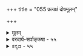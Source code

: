 +++
title = "055 प्रत्यक्षं दोषमूलम्"

+++
<details><summary>मूलम्</summary>

प्रत्यक्षं दोषमूलं श्रुतिरिह न तथा पौरुषेयत्वहानेस्तस्मात्सा बाधिकाऽस्येत्यसदखिलधियामन्ततो दोषसाम्यात् ।  
शास्त्रस्यापि ह्यविद्याप्रभृतिभिरुदयस्संमतस्त्वन्मतस्थैस्तस्यानाविद्यभावे न हि निखिलभिदापह्नवश्शक्यशङ्कः ॥ ५५ ॥
</details>

<details><summary>वरदार्य-सर्वाङ्कषा - ५५</summary>

जगद्विषयकप्रत्यक्षस्य अन्यथासिद्धेरदर्शनादित्युक्तं न समीचीनम्, तस्य दोषमूलत्वेनान्यथासिद्धेरित्याशङ्कय परिहरति - प्रत्यक्षमित्यादि । प्रत्यक्षम् **दोषमूलम्** = लोके सर्वप्रमाणमूर्धन्यमपि प्रत्यक्षात्मकं ज्ञानं दोषमूलं भवितुमर्हति लोके ज्वालैक्यस्थले तादृशप्रत्यक्षस्य दर्शनात् । **इह** = प्रकृते तु श्रुतिः न **तथा** = न दोषमूला, कस्यापि वैदिकस्यासंमतेः । तत्र कारणम् - **अपौरुषेयत्वहानेः** = श्रुतेरपौरुषेयत्वस्य हानिप्रसङ्गात्। वेदस्यापौरुषेयत्वं हि तस्य दोषदूरत्वरक्षणार्थं सर्ववैदिकैरङ्गीकृतम् । यदि श्रुतिरपि दोषमूला, तर्हि अपौरुषेयत्वसमर्थनकेशो व्यर्थः । पौरुषेयत्वहानेः इति पदच्छेदे, पौरुषेयत्वहानेः पौरुषेयत्वस्याप्रामाण्यशङ्काहेतोरभावात् न **तथा** = दोषमूला न, इत्यर्थः । **तस्मात्** = नित्यनिर्दोषत्वात् **सा** = श्रुतिः **अस्य** = प्रत्यक्षस्य बाधिका स्यात् । लोक एव प्रत्यक्षस्य प्रामाण्यं सापवादमिति प्रदर्शितम् । वैदिकानां तु वेद एव प्रमाणमूर्धन्यः । अतः श्रुत्यनुसारेणैव प्रत्यक्षं नेयम् । तर्हि 'आदित्यो यूपः' इत्यादावपि लक्षणा न स्यादिति चेत्, तद्वाक्यस्य लौकिकवस्तुविषयकत्वात्तत्र लोकानुरोधेनैव निर्णयः । परमात्मनस्त्वतीन्द्रियत्वात् न तत्रैन्द्रियिकं प्रत्यक्षं प्रमाणं भवितुमर्हति । अत एव किल शास्त्रैकसमधिगम्यत्वं परब्रह्मणस्सर्वैरपि वेदान्तिभिरुच्यते । शास्त्रं च जगद्ब्रह्मणोरभेदं वक्ति 'सर्वं खल्विदं ब्रह्म' इति । स चाभेद उपादानोपादेयभावकृतः । स च विवर्तोपादानत्व एव युज्येत, परिणाम्युपादानत्वे ब्रह्मणो विकारापत्तेः । अतश्च सिद्धं जगतो मिथ्यात्वमनिवार्यम् ॥ 

तदेतन्निराकरोति - इत्यसदिति । कुत इत्यत्र – अखिलधियामित्यादि । अखिलानामपि **धियाम्** =ज्ञानानाम् अन्ततः पर्यवसानतः **दोषसाम्यात्** = भेदवासनादिरूपाणां दोषाणां समानत्वात् । अविद्या, 

S 

201. 

481 

शास्त्रस्यापि ह्यविद्याप्रभृतिभिरुदयः संमतस्त्वन्मतस्यैः 



तस्यानाविद्यभावे न हि निखिलभिदापह्नवः शक्यशङ्कः ॥55॥ 

[ परत्वमात्रं न बाधकत्वप्रयोजकम् ] 

दोषोत्थत्वाविशेषे न हि भवति परं पूर्वबाधप्रगल्भं 

दोषज्ञानं तु मा भूदविदुषि पुरुषे; वस्तुतस्त्वन्यथा तत् । 



भेदवासना इत्यादिरूपाणां देषाणाम् प्रत्यक्षे वेदेऽपि तन्मते समानत्वादित्यर्थः । एतदेवोपपादयति- **शास्त्रस्यापि** = श्रुतेरपि **अविद्याप्रभृतिभिः** = अनुपदमुक्तैः अविद्याभिः दोषैः **उदयः** = आविर्भावः **त्वन्मतस्थैः** =ब्रह्मव्यतिरिक्तमिथ्यात्ववादिभिः संमतो **हि** = अङ्गीकृतः किल । एवं वेदस्याप्यविद्यामूलकत्वं समानमेव, ब्रह्मव्यतिरिक्तं सर्वमविद्याविलास इत्यङ्गीकारात् ॥ 

ननु अपौरुषेयत्वाद्वेदस्य उदयो वा लयो वा कथं युज्यते इति चेत्तत्राह - **तस्य** = वेदस्य **अनाविद्यभावे** = अविद्यया कल्पितत्वाभावे **निखिलभिदापह्नवः** = ब्रह्मव्यतिरिक्तस्य सर्वस्यापि मिथ्यात्वं न हि **शक्यशङ्कः** = शङ्कितुमपि न हि शक्यः । ब्रह्मव्यतिरिक्तस्य वेदस्याविद्याकल्पितत्वाभावे तस्य ब्रह्मवदेव सत्यत्वावश्यंभावेनाद्वैतहानिरित्यर्थः । तथा च सर्वेषामपि प्रमाणानां प्रामाण्यस्य समानत्वे, शास्त्रेण प्रत्यक्षस्य बाधोपपादनमभिमानमात्रमिति भावः ॥ 

अस्तु नाम वेदः प्रमाणमूर्धन्यः, प्रामाण्यं च तस्य प्रश्नानर्हमित्यादि । प्रत्यक्षं सर्वमपि दोषमूलत्वादप्रमाणं चेत्, वेदस्य शब्दरूपत्वात् प्रथमं तस्य श्रोत्रेण ग्रहणमावश्यकम् । अनन्तरं शक्तिग्रहणाय प्रत्यक्षाद्यपेक्षा चानिवार्या । यदि प्रत्यक्षं सर्वमपि अप्रमाणम्, तर्हि वैदिकशब्दविषयकं श्रोत्रेन्द्रियजन्यं प्रत्यक्षमपि तादृशमेवेति तस्मिन्नेवानाश्वासः स्यात् । अनन्तरं शब्दशक्तिग्रहणादिकमपि तादृशमेवेति न कुत्रापि विश्वासः स्यात् । अतः प्रत्यक्षं सर्वमप्यप्रमाणमिति वक्तुं न शक्यते । ननु न वयं प्रत्यक्षं सर्वथाऽप्रमाणमिति वदामः । व्यावहारिकं प्रामाण्यं तस्यास्त्येवेति चेत्, तर्हि तादृशप्रत्यक्षविषयस्य भेदस्यापि अस 

अस्तु सत्यत्वम् । अस्तु तदपि व्यावहारिकम् का हानिरिति चेत्, आदेहपातं सर्वमपि व्यावहारिकमेवेति तूष्णीं स्थीयतां तर्हि । देहपातानन्तरं किं भविष्यतीति जिज्ञासा सहजैव किल सर्वेषाम् । अतः पारमार्थिकमन्यदस्तीति बोधनीयमेवेति चेत्, तावन्मात्रेण मोक्षानङ्गीकारात् तदधिकृत्यापि विवादस्य सत्वाच्च तूष्णीमवस्थानमेव वरं मिथ्यावादापेक्षया ॥ ५५ ॥
</details>


<details><summary>ಕನ್ನಡ - ५५</summary>

प्रत्यक्ष सामान्यवू दोष मूलकवे आगुवुदरिन्द अदरिन्द विश्वक्कॆ सत्यत्व समर्थनीयवल्ल ऎम्ब वादवन्नु निराकरिसुत्तारॆ-प्रत्यक्षं दोष मूलं प्रत्यक्ष ज्ञान दोषदिन्द हुट्टुवुदु. द्विचन्द्र ज्ञानादिगळे दृष्टान्त. इह श्रुतिः पौरुषेयहानेः न तथा-ई विषयदल्लि वेद अपौरुषेयवाद कारण प्रत्यक्षदन्तॆ दोषमूलकवल्ल. तस्मात् सा अस्य बाधिका आद्दरिन्द आ श्रुति प्रत्यक्षवन्नु बाधिसुत्तदॆ 

इति, निखिलधियां अन्ततः दोषसामात् असत्-ऎम्बुदू, कॊनॆगॆ ऎल्ला ज्ञानगळिगू दोष समानवागिरुवुदरिन्द सरियल्ल. हेगॆन्दरॆ, शास्त्र स्यापि अविद्या प्रकृतिभिः उदयः तन्मतस्कृति सम्मतो हि 

शास्त्रक्कू सह अविद्यॆ मुन्तादवुगळिन्दले आविर्भाव निम्म कडॆय वरिगू सम्मतवष्टॆ! तस्य अनाविद्यभावे निखिलभिदापह्नवः न हि शक्यशङ्क 8 - आ शास्त्रक्कॆ अविद्यॆयन्नु मूलवागि ऒप्पदिद्दरॆ ब्रह्मभिन्न वॆल्लवन्नू निराकरिसुव सम्भववे बरुवुदिल्ल. 

234 

- 201- 

కా 

[निषेध श्रुतिगळिगॆ प्राबल्य निरास 

[श्लोक 56 

द्विचन्द्रादि प्रत्यक्षदल्लि बॆरळिन ऒत्तड मुन्ताद दोषगळु सर्व सिद्धवाद्दरिन्द अवु अप्रमाणवादरू, 'एकश्चन्द्र' मुन्ताद ज्ञानदल्लि अन्तह दोष कण्डु बरदे इद्दाग द्विचन्द्र ज्ञानवू चन्द्र ज्ञानवू ऎरडू समवागि अप्रमाणवॆन्दु हेळुवुदु युक्तवल्ल. भेदज्ञानवॆल्लवू अविद्यॆ मत्तु तन्मूलक भेदवासनाकल्पितवाद्दरिन्द ऎरडू अप्रमाण ऎन्दरॆ इदु श्रुतिगू सम. श्रुतियॊन्दन्नु मात्र सत्यवॆन्दु ऒप्पिदरॆ “ब्रह्म व्यतिरिक्तं सर्वं मिथ्या' ऎम्ब सिद्धाप्त विरोध बरुत्तदॆ. आद्द रिन्द शास्त्रदिन्द प्रत्यक्ष साभ साध्यविल्ल । RSS 
</details>

